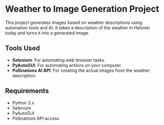 # Weather to Image Generation Project

This project generates images based on weather descriptions using automation tools and AI. It takes a description of the weather in Helsinki today and turns it into a generated image.

## Tools Used

- **Selenium**: For automating web browser tasks.
- **PyAutoGUI**: For automating actions on your computer.
- **Pollinations AI API**: For creating the actual images from the weather description.

## Requirements

- Python 3.x
- Selenium
- PyAutoGUI
- Pollinations API access
